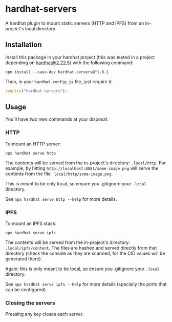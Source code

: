 # hardhat-servers
A hardhat plugin to mount static servers (HTTP and IPFS) from an in-project's local directory.

## Installation
Install this package in your hardhat project (this was tested in a project depending on hardhat@2.22.5) with the
following command:

```shell
npm install --save-dev hardhat-servers@^1.0.1
```

Then, in your `hardhat.config.js` file, just require it:

```javascript
require("hardhat-servers");
```

## Usage
You'll have two new commands at your disposal:

### HTTP
To mount an HTTP server:

```shell
npx hardhat serve http
```

The contents will be served from the in-project's directory: `.local/http`. For example,
by hitting `http://localhost:8081/some-image.png` will serve the contents from the file
`.local/http/some-image.png`.

This is meant to be only local, so ensure you .gitignore your `.local` directory.

See `npx hardhat serve http --help` for more details.

### IPFS
To mount an IPFS stack:

```shell
npx hardhat serve ipfs
```

The contents will be served from the in-project's directory: `.local/ipfs/content`. The
files are hashed and served directly from that directory (check the console as they are
scanned, for the CID values will be generated there).

Again: this is only meant to be local, so ensure you .gitignore your `.local` directory.

See `npx hardhat serve ipfs --help` for more details (specially the ports that can be
configured).

### Closing the servers
Pressing any key closes each server.